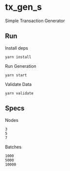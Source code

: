 
# tx_gen_s

Simple Transaction Generator

## Run

Install deps

    yarn install

Run Generation

    yarn start

Validate Data

    yarn validate

## Specs

Nodes

    3
    5
    7

Batches

    1000
    5000
    10000
